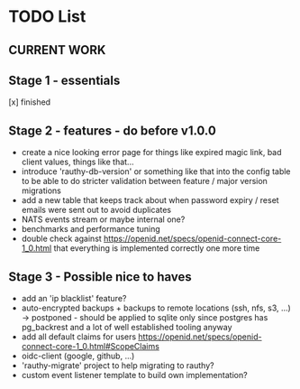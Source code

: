 # TODO List

## CURRENT WORK

## Stage 1 - essentials

[x] finished

## Stage 2 - features - do before v1.0.0

- create a nice looking error page for things like expired magic link, bad client values, things like that...
- introduce 'rauthy-db-version' or something like that into the config table to be able to do stricter validation
between feature / major version migrations
- add a new table that keeps track about when password expiry / reset emails were sent out to avoid duplicates
- NATS events stream or maybe internal one?
- benchmarks and performance tuning
- double check against https://openid.net/specs/openid-connect-core-1_0.html that everything is implemented correctly one more time

## Stage 3 - Possible nice to haves

- add an 'ip blacklist' feature?
- auto-encrypted backups + backups to remote locations (ssh, nfs, s3, ...) -> postponed - should be applied to sqlite only
since postgres has pg_backrest and a lot of well established tooling anyway
- add all default claims for users https://openid.net/specs/openid-connect-core-1_0.html#ScopeClaims
- oidc-client (google, github, ...)
- 'rauthy-migrate' project to help migrating to rauthy?
- custom event listener template to build own implementation?

